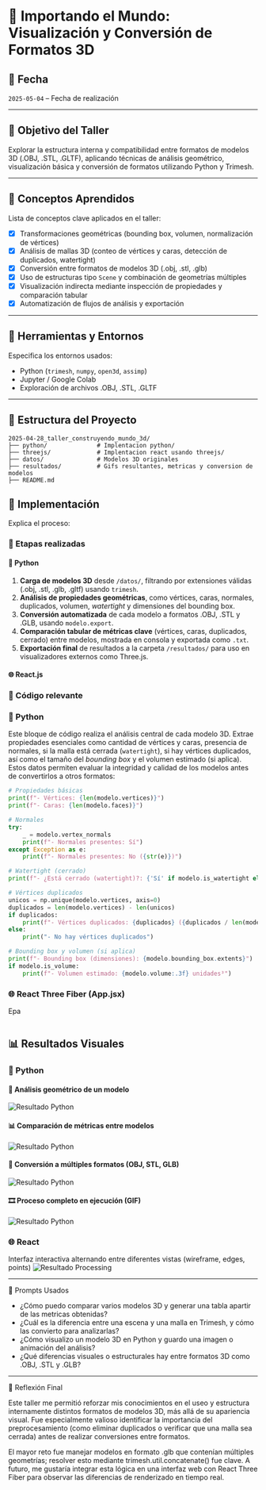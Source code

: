 # 🧪 Importando el Mundo: Visualización y Conversión de Formatos 3D

## 📅 Fecha

`2025-05-04` – Fecha de realización

---

## 🎯 Objetivo del Taller

Explorar la estructura interna y compatibilidad entre formatos de modelos 3D (.OBJ, .STL, .GLTF), aplicando técnicas de análisis geométrico, visualización básica y conversión de formatos utilizando Python y Trimesh.

---

## 🧠 Conceptos Aprendidos

Lista de conceptos clave aplicados en el taller:

- [x] Transformaciones geométricas (bounding box, volumen, normalización de vértices)
- [x] Análisis de mallas 3D (conteo de vértices y caras, detección de duplicados, watertight)
- [x] Conversión entre formatos de modelos 3D (.obj, .stl, .glb)
- [x] Uso de estructuras tipo `Scene` y combinación de geometrías múltiples
- [x] Visualización indirecta mediante inspección de propiedades y comparación tabular
- [x] Automatización de flujos de análisis y exportación

---

## 🔧 Herramientas y Entornos

Especifica los entornos usados:

- Python (`trimesh`, `numpy`, `open3d`, `assimp`)
- Jupyter / Google Colab
- Exploración de archivos .OBJ, .STL, .GLTF

---

## 📁 Estructura del Proyecto
```
2025-04-28_taller_construyendo_mundo_3d/
├── python/              # Implentacion python/
├── threejs/             # Implentacion react usando threejs/
├── datos/               # Modelos 3D originales
├── resultados/          # Gifs resultantes, metricas y conversion de modelos
├── README.md
```
## 🧪 Implementación

Explica el proceso:

### 🔹 Etapas realizadas

#### 🐍 Python
1. **Carga de modelos 3D** desde `/datos/`, filtrando por extensiones válidas (.obj, .stl, .glb, .gltf) usando `trimesh`.
2. **Análisis de propiedades geométricas**, como vértices, caras, normales, duplicados, volumen, *watertight* y dimensiones del bounding box.
3. **Conversión automatizada** de cada modelo a formatos .OBJ, .STL y .GLB, usando `modelo.export`.
4. **Comparación tabular de métricas clave** (vértices, caras, duplicados, cerrado) entre modelos, mostrada en consola y exportada como `.txt`.
5. **Exportación final** de resultados a la carpeta `/resultados/` para uso en visualizadores externos como Three.js.

#### 🌐 React.js


###  🔹 Código relevante

### 🐍 Python  
Este bloque de código realiza el análisis central de cada modelo 3D. Extrae propiedades esenciales como cantidad de vértices y caras, presencia de normales, si la malla está cerrada (`watertight`), si hay vértices duplicados, así como el tamaño del *bounding box* y el volumen estimado (si aplica). Estos datos permiten evaluar la integridad y calidad de los modelos antes de convertirlos a otros formatos:

```python
# Propiedades básicas
print(f"- Vértices: {len(modelo.vertices)}")
print(f"- Caras: {len(modelo.faces)}")

# Normales
try:
    _ = modelo.vertex_normals
    print(f"- Normales presentes: Sí")
except Exception as e:
    print(f"- Normales presentes: No ({str(e)})")

# Watertight (cerrado)
print(f"- ¿Está cerrado (watertight)?: {'Sí' if modelo.is_watertight else 'No'}")

# Vértices duplicados
unicos = np.unique(modelo.vertices, axis=0)
duplicados = len(modelo.vertices) - len(unicos)
if duplicados:
    print(f"- Vértices duplicados: {duplicados} ({duplicados / len(modelo.vertices) * 100:.2f}%)")
else:
    print("- No hay vértices duplicados")

# Bounding box y volumen (si aplica)
print(f"- Bounding box (dimensiones): {modelo.bounding_box.extents}")
if modelo.is_volume:
    print(f"- Volumen estimado: {modelo.volume:.3f} unidades³")
```

### 🌐 React Three Fiber (App.jsx)

Epa

```jsx

```


## 📊 Resultados Visuales
### 🐍 Python   
#### 📐 Análisis geométrico de un modelo
![Resultado Python](resultados/ResultadosPython/AnalisisPython.png)

#### 📊 Comparación de métricas entre modelos
![Resultado Python](resultados/ResultadosPython/comparacionPython.png)

#### 🔁 Conversión a múltiples formatos (OBJ, STL, GLB)
![Resultado Python](resultados/ResultadosPython/convercionModelos.png)

#### 🎞️ Proceso completo en ejecución (GIF)
![Resultado Python](resultados/ResultadosPython/ResultadoPyrhon.gif)


### 🌐 React  
Interfaz interactiva alternando entre diferentes vistas (wireframe, edges, points)
![Resultado Processing](resultados/ThreejsAnimation.gif)



---

🧩 Prompts Usados


- ¿Cómo puedo comparar varios modelos 3D y generar una tabla apartir de las metricas obtenidas?
- ¿Cuál es la diferencia entre una escena y una malla en Trimesh, y cómo las convierto para analizarlas?
- ¿Cómo visualizo un modelo 3D en Python y guardo una imagen o animación del análisis?
- ¿Qué diferencias visuales o estructurales hay entre formatos 3D como .OBJ, .STL y .GLB?

---

💬 Reflexión Final  

Este taller me permitió reforzar mis conocimientos en el useo y estructura internamente distintos formatos de modelos 3D, más allá de su apariencia visual. Fue especialmente valioso identificar la importancia del preprocesamiento (como eliminar duplicados o verificar que una malla sea cerrada) antes de realizar conversiones entre formatos.

El mayor reto fue manejar modelos en formato .glb que contenían múltiples geometrías; resolver esto mediante trimesh.util.concatenate() fue clave. A futuro, me gustaría integrar esta lógica en una interfaz web con React Three Fiber para observar las diferencias de renderizado en tiempo real.